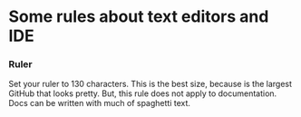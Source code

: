 # Some rules about text editors and IDE

### Ruler
Set your ruler to 130 characters. This is the best size, because is the largest GitHub that looks pretty.
But, this rule does not apply to documentation. Docs can be written with much of spaghetti text.
